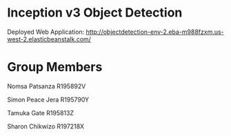 # Inception v3 Object Detection

Deployed Web Application: http://objectdetection-env-2.eba-m988fzxm.us-west-2.elasticbeanstalk.com/

# Group Members

Nomsa Patsanza R195892V

Simon Peace Jera R195790Y

Tamuka Gate R195813Z

Sharon Chikwizo R197218X
